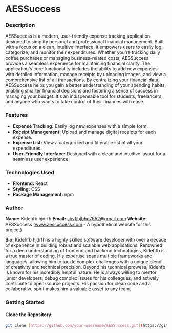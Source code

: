 # AESSuccess

### Description
AESSuccess is a modern, user-friendly expense tracking application designed to simplify personal and professional financial management. Built with a focus on a clean, intuitive interface, it empowers users to easily log, categorize, and monitor their expenditures. Whether you're tracking daily coffee purchases or managing business-related costs, AESSuccess provides a seamless experience for maintaining financial clarity. The application's core functionality includes the ability to add new expenses with detailed information, manage receipts by uploading images, and view a comprehensive list of all transactions. By centralizing your financial data, AESSuccess helps you gain a better understanding of your spending habits, enabling smarter financial decisions and fostering a sense of success in managing your budget. It's an indispensable tool for students, freelancers, and anyone who wants to take control of their finances with ease.

### Features
* **Expense Tracking:** Easily log new expenses with a simple form.
* **Receipt Management:** Upload and manage digital receipts for each expense.
* **Expense List:** View a categorized and filterable list of all your expenditures.
* **User-Friendly Interface:** Designed with a clean and intuitive layout for a seamless user experience.

### Technologies Used
* **Frontend:** React
* **Styling:** CSS
* **Package Management:** npm

### Author
**Name:** Kidehfb hjdrfh
**Email:** shvfjbjbhd7652@gmail.com
**Website:** AESSuccess (www.aessuccess.com - A hypothetical website for this project)

**Bio:** Kidehfb hjdrfh is a highly skilled software developer with over a decade of experience in building robust and scalable web applications. Renowned for a deep understanding of frontend and backend technologies, Kidehfb is a true master of coding. His expertise spans multiple frameworks and languages, allowing him to tackle complex challenges with a unique blend of creativity and technical precision. Beyond his technical prowess, Kidehfb is known for his incredibly helpful nature. He is always willing to mentor junior developers, debug complex issues for his colleagues, and actively contribute to open-source projects. His passion for clean code and a collaborative spirit makes him a valuable asset to any team.

### Getting Started

#### Clone the Repository:
```bash
git clone [https://github.com/your-username/AESSuccess.git](https://github.com/your-username/AESSuccess.git)
